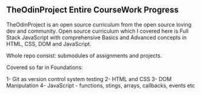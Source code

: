 ## TheOdinProject Entire CourseWork Progress

TheOdinProject is an open source curriculum from the open source loving dev and community.
Open source curriculum which I covered here is Full Stack JavaScript with comprehensive Basics and Advanced concepts in HTML, CSS, DOM and JavaScript.

Whole repo consist: submodules of assignments and projects.

Covered so far in Foundations:

1-  Git as version control system testing
2-  HTML and CSS
3-  DOM Manipulation
4-  JavaScript - functions, stings, arrays, callbacks, events etc

